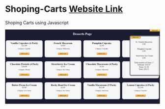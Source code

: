 # Shoping-Carts [Website Link](https://kumarshivam04203.github.io/Shoping-Carts/)
Shoping Carts using Javascript

![Main Page](./image/Shoping_Cart.png)
